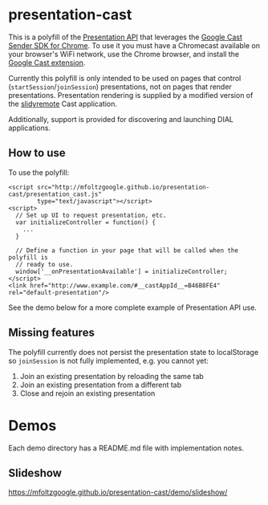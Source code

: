 # presentation-cast

This is a polyfill of the [Presentation API](http://w3c.github.io/presentation-api/)
that leverages the [Google Cast Sender SDK for Chrome](https://developers.google.com/cast/docs/reference/chrome/).
To use it you must have a Chromecast available on your browser's WiFi network, use the
Chrome browser, and install the [Google Cast extension](https://chrome.google.com/webstore/detail/google-cast-beta/dliochdbjfkdbacpmhlcpmleaejidimm).

Currently this polyfill is only intended to be used on pages that control
(```startSession```/```joinSession```) presentations, not on pages that render
presentations.  Presentation rendering is supplied by a modified version of the
[slidyremote](https://github.com/webscreens/slidyremote) Cast application.

Additionally, support is provided for discovering and launching DIAL applications.

## How to use

To use the polyfill:

```
<script src="http://mfoltzgoogle.github.io/presentation-cast/presentation_cast.js"
        type="text/javascript"></script>
<script>
  // Set up UI to request presentation, etc.
  var initializeController = function() {
    ...
  }

  // Define a function in your page that will be called when the polyfill is
  // ready to use.
  window['__onPresentationAvailable'] = initializeController;
</script>
<link href="http://www.example.com/#__castAppId__=B46B8FE4" rel="default-presentation"/>
```

See the demo below for a more complete example of Presentation API use.

## Missing features

The polyfill currently does not persist the presentation state to localStorage
so ```joinSession``` is not fully implemented, e.g. you cannot yet:

1. Join an existing presentation by reloading the same tab
2. Join an existing presentation from a different tab
3. Close and rejoin an existing presentation

# Demos

Each demo directory has a README.md file with implementation notes.

## Slideshow

https://mfoltzgoogle.github.io/presentation-cast/demo/slideshow/

